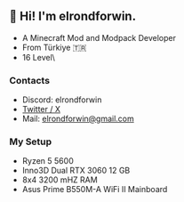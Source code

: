 ## 👋  Hi! I'm elrondforwin.

* A Minecraft Mod and Modpack Developer
* From Türkiye 🇹🇷 
* 16 Level\
  
### Contacts
* Discord: elrondforwin
* [Twitter / X](https://x.com/ElroNdForWin)
* Mail: elrondforwin@gmail.com

### My Setup
* Ryzen 5 5600
* Inno3D Dual RTX 3060 12 GB
* 8x4 3200 mHZ RAM
* Asus Prime B550M-A WiFi II Mainboard
